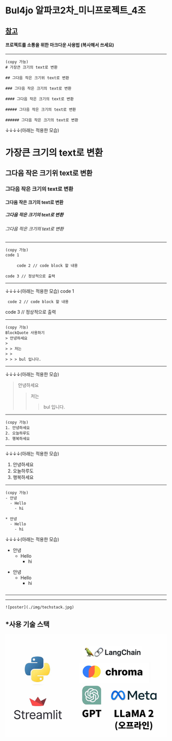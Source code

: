 # Bul4jo 알파코2차\_미니프로젝트\_4조
<a href='https://bul4jo.streamlit.app/'>참고</a>
---

#### 프로젝트를 소통을 위한 마크다운 사용법 (복사해서 쓰세요)

---

```
(copy 가능)
# 가장큰 크기의 text로 변환

## 그다음 작은 크기위 text로 변환

### 그다음 작은 크기의 text로 변환

#### 그다음 작은 크기의 text로 변환

##### 그다음 작은 크기의 text로 변환

###### 그다음 작은 크기의 text로 변환
```

&downarrow;&downarrow;&downarrow;&downarrow;(아래는 적용한 모습)

# 가장큰 크기의 text로 변환

## 그다음 작은 크기위 text로 변환

### 그다음 작은 크기의 text로 변환

#### 그다음 작은 크기의 text로 변환

##### 그다음 작은 크기의 text로 변환

###### 그다음 작은 크기의 text로 변환

---

```
(copy 가능)
code 1

     code 2 // code block 할 내용

code 3 // 정상적으로 출력
```

---

&downarrow;&downarrow;&downarrow;&downarrow;(아래는 적용한 모습)
code 1

     code 2 // code block 할 내용

code 3 // 정상적으로 출력

---

```
(copy 가능)
BlockQuote 사용하기
> 안녕하세요
>
> > 저는
> >
> > > bul 입니다.
```

---

&downarrow;&downarrow;&downarrow;&downarrow;(아래는 적용한 모습)

> 안녕하세요
>
> > 저는
> >
> > > bul 입니다.

---

```
(copy 가능)
1. 안녕하세요
2. 오늘하루도
3. 행복하세요
```

---

&downarrow;&downarrow;&downarrow;&downarrow;(아래는 적용한 모습)

1. 안녕하세요
2. 오늘하루도
3. 행복하세요

---

```
(copy 가능)
- 안녕
  - Hello
    - hi

* 안녕
  - Hello
    - hi

```

&downarrow;&downarrow;&downarrow;&downarrow;(아래는 적용한 모습)

- 안녕
  - Hello
    - hi

* 안녕
  - Hello
    - hi

```

```

---

---

```
![poster](./img/techstack.jpg)
```

## \*사용 기술 스택

![poster](./img/techstack.jpg)
